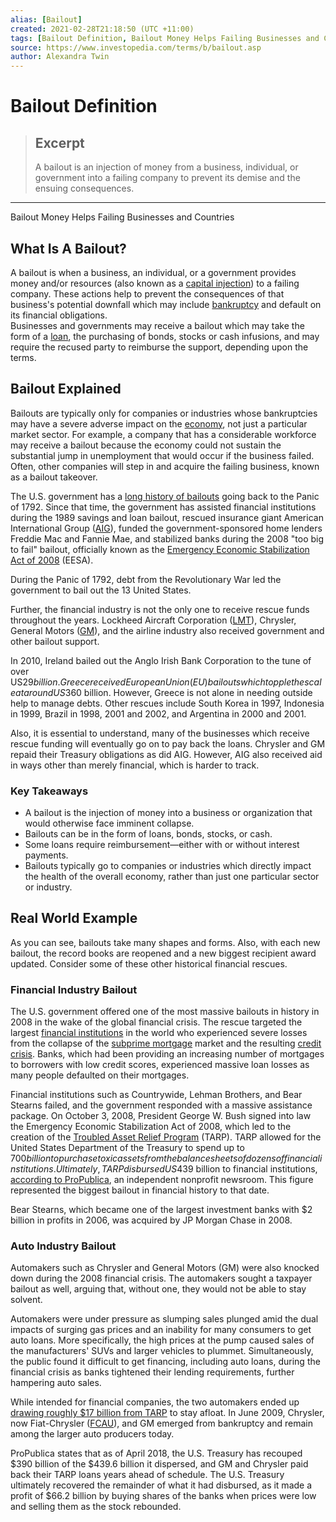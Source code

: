 ```yaml
---
alias: [Bailout]
created: 2021-02-28T21:18:50 (UTC +11:00)
tags: [Bailout Definition, Bailout Money Helps Failing Businesses and Countries]
source: https://www.investopedia.com/terms/b/bailout.asp
author: Alexandra Twin
---
```


# Bailout Definition

> ## Excerpt
> A bailout is an injection of money from a business, individual, or government into a failing company to prevent its demise and the ensuing consequences.

---

Bailout Money Helps Failing Businesses and Countries
## What Is A Bailout?

A bailout is when a business, an individual, or a government provides money and/or resources (also known as a [capital injection](https://www.investopedia.com/terms/c/capital-injection.asp)) to a failing company. These actions help to prevent the consequences of that business's potential downfall which may include [bankruptcy](https://www.investopedia.com/terms/b/bankruptcy.asp) and default on its financial obligations.  
Businesses and governments may receive a bailout which may take the form of a [loan](https://www.investopedia.com/terms/l/loan.asp), the purchasing of bonds, stocks or cash infusions, and may require the recused party to reimburse the support, depending upon the terms.

## Bailout Explained

Bailouts are typically only for companies or industries whose bankruptcies may have a severe adverse impact on the [economy](https://www.investopedia.com/terms/e/economy.asp), not just a particular market sector. For example, a company that has a considerable workforce may receive a bailout because the economy could not sustain the substantial jump in unemployment that would occur if the business failed. Often, other companies will step in and acquire the failing business, known as a bailout takeover.

The U.S. government has a [long history of bailouts](https://www.investopedia.com/articles/economics/08/government-financial-bailout.asp) going back to the Panic of 1792. Since that time, the government has assisted financial institutions during the 1989 savings and loan bailout, rescued insurance giant American International Group ([AIG](https://www.investopedia.com/markets/quote?tvwidgetsymbol=aig)), funded the government-sponsored home lenders Freddie Mac and Fannie Mae, and stabilized banks during the 2008 "too big to fail" bailout, officially known as the [Emergency Economic Stabilization Act of 2008](https://www.investopedia.com/terms/e/emergency-economic-stability-act.asp) (EESA).

During the Panic of 1792, debt from the Revolutionary War led the government to bail out the 13 United States.

Further, the financial industry is not the only one to receive rescue funds throughout the years. Lockheed Aircraft Corporation ([LMT](https://www.investopedia.com/markets/quote?tvwidgetsymbol=lmt)), Chrysler, General Motors ([GM](https://www.investopedia.com/markets/quote?tvwidgetsymbol=gm)), and the airline industry also received government and other bailout support.

In 2010, Ireland bailed out the Anglo Irish Bank Corporation to the tune of over US$29 billion. Greece received European Union (EU) bailouts which topple the scale at around US$360 billion. However, Greece is not alone in needing outside help to manage debts. Other rescues include South Korea in 1997, Indonesia in 1999, Brazil in 1998, 2001 and 2002, and Argentina in 2000 and 2001.

Also, it is essential to understand, many of the businesses which receive rescue funding will eventually go on to pay back the loans. Chrysler and GM repaid their Treasury obligations as did AIG. However, AIG also received aid in ways other than merely financial, which is harder to track.

### Key Takeaways

-   A bailout is the injection of money into a business or organization that would otherwise face imminent collapse.
-   Bailouts can be in the form of loans, bonds, stocks, or cash.
-   Some loans require reimbursement—either with or without interest payments.
-   Bailouts typically go to companies or industries which directly impact the health of the overall economy, rather than just one particular sector or industry.

## Real World Example

As you can see, bailouts take many shapes and forms. Also, with each new bailout, the record books are reopened and a new biggest recipient award updated. Consider some of these other historical financial rescues.

### Financial Industry Bailout

The U.S. government offered one of the most massive bailouts in history in 2008 in the wake of the global financial crisis. The rescue targeted the largest [financial institutions](https://www.investopedia.com/ask/answers/061615/what-are-major-categories-financial-institutions-and-what-are-their-primary-roles.asp) in the world who experienced severe losses from the collapse of the [subprime mortgage](https://www.investopedia.com/terms/s/subprime_mortgage.asp) market and the resulting [credit crisis](https://www.investopedia.com/terms/c/credit-crisis.asp). Banks, which had been providing an increasing number of mortgages to borrowers with low credit scores, experienced massive loan losses as many people defaulted on their mortgages.

Financial institutions such as Countrywide, Lehman Brothers, and Bear Stearns failed, and the government responded with a massive assistance package. On October 3, 2008, President George W. Bush signed into law the Emergency Economic Stabilization Act of 2008, which led to the creation of the [Troubled Asset Relief Program](https://www.investopedia.com/terms/t/troubled-asset-relief-program-tarp.asp) (TARP). TARP allowed for the United States Department of the Treasury to spend up to $700 billion to purchase toxic assets from the balance sheets of dozens of financial institutions. Ultimately, TARP disbursed US$439 billion to financial institutions, [according to ProPublica](https://projects.propublica.org/bailout/list), an independent nonprofit newsroom. This figure represented the biggest bailout in financial history to that date.

Bear Stearns, which became one of the largest investment banks with $2 billion in profits in 2006, was acquired by JP Morgan Chase in 2008.

### Auto Industry Bailout

Automakers such as Chrysler and General Motors (GM) were also knocked down during the 2008 financial crisis. The automakers sought a taxpayer bailout as well, arguing that, without one, they would not be able to stay solvent.

Automakers were under pressure as slumping sales plunged amid the dual impacts of surging gas prices and an inability for many consumers to get auto loans. More specifically, the high prices at the pump caused sales of the manufacturers' SUVs and larger vehicles to plummet. Simultaneously, the public found it difficult to get financing, including auto loans, during the financial crisis as banks tightened their lending requirements, further hampering auto sales.

While intended for financial companies, the two automakers ended up [drawing roughly $17 billion from TARP](https://www.thebalance.com/auto-industry-bailout-gm-ford-chrysler-3305670) to stay afloat. In June 2009, Chrysler, now Fiat-Chrysler ([FCAU](https://www.investopedia.com/markets/quote?tvwidgetsymbol=fcau)), and GM emerged from bankruptcy and remain among the larger auto producers today.

ProPublica states that as of April 2018, the U.S. Treasury has recouped $390 billion of the $439.6 billion it dispersed, and GM and Chrysler paid back their TARP loans years ahead of schedule. The U.S. Treasury ultimately recovered the remainder of what it had disbursed, as it made a profit of $66.2 billion by buying shares of the banks when prices were low and selling them as the stock rebounded.

